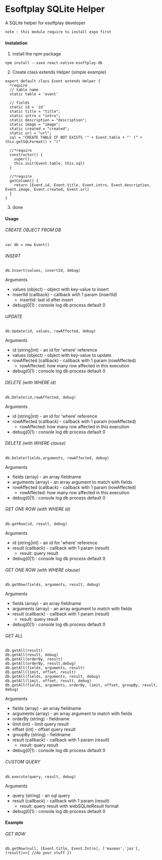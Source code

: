 # Esoftplay SQLite Helper
A SQLite helper for esoftplay developer
```
note : this module require to install expo first
```

#### Instalation
1. install the npm package
```
npm install --save react-native-esoftplay-db
```
2. Create class extends Helper (simple example)
```
export default class Event extends Helper {
  *require
  // table name
  static table = 'event'

  // fields
  static id = 'id'
  static title = "title";
  static intro = "intro";
  static description = "description";
  static image = "image";
  static created = "created";
  static url = "url";
  sql = "CREATE TABLE IF NOT EXISTS '" + Event.table + "' (" + this.getSQLFormat() + ")" 

  //*require
  constructor() {
    super();
    this.init(Event.table, this.sql)
  }

  //*require
  getColumn() {
    return [Event.id, Event.title, Event.intro, Event.description, Event.image, Event.created, Event.url]
  }
}

```
3. done

#### Usage

###### CREATE OBJECT FROM DB
```
var db = new Event()
```
###### INSERT
```
db.Insert(values, insertId, debug)
```
Arguments
- values (object) - object with key-value to insert
- insertId (callback) - callback with 1 param (insertId)
  - insertId: last id after insert
- debug(0|1) : console log db process default 0


###### UPDATE
```
db.Update(id, values, rowAffected, debug)
```
Arguments
- id (string|int) - an id for 'where' reference
- values (object) - object with key-value to update
- rowAffected (callback) - callback with 1 param (rowAffected)
  - rowAffected: how many row affected in this execution
- debug(0|1) : console log db process default 0


###### DELETE (with WHERE id)
```
db.Delete(id,rowAffected, debug)
```
Arguments
- id (string|int) - an id for 'where' reference
- rowAffected (callback) - callback with 1 param (rowAffected)
  - rowAffected: how many row affected in this execution
- debug(0|1) : console log db process default 0


###### DELETE (with WHERE clause)
```
db.Delete(fields,arguments, rowAffected, debug)
```
Arguments
- fields (array) - an array fieldname
- arguments (array) - an array argument to match with fields
- rowAffected (callback) - callback with 1 param (rowAffected)
  - rowAffected: how many row affected in this execution
- debug(0|1) : console log db process default 0


###### GET ONE ROW (with WHERE id)
```
db.getRow(id, result, debug)
```
Arguments
- id (string|int) - an id for 'where' reference
- result (callback) - callback with 1 param (result)
  - result: query result
- debug(0|1) : console log db process default 0


###### GET ONE ROW (with WHERE clause)
```
db.getRow(fields, arguments, result, debug)
```
Arguments
- fields (array) - an array fieldname
- arguments (array) - an array argument to match with fields
- result (callback) - callback with 1 param (result)
  - result: query result
- debug(0|1) : console log db process default 0


###### GET ALL 
```
db.getAll(result)
db.getAll(result, debug)
db.getAll(orderBy, result) 
db.getAll(orderBy, result,debug)
db.getAll(fields, arguments, result)
db.getAll(limit, offset, result)
db.getAll(fields, arguments, result, debug)
db.getAll(limit, offset, result, debug)
db.getAll(fields, arguments, orderBy, limit, offset, groupBy, result, debug) 
```
Arguments
- fields (array) - an array fieldname
- arguments (array) - an array argument to match with fields
- orderBy (string) - fieldname
- limit (int) - limit query result
- offset (int) - offset query result
- groupBy (string) - fieldname
- result (callback) - callback with 1 param (result)
  - result: query result
- debug(0|1) : console log db process default 0


###### CUSTOM QUERY
```
db.execute(query, result, debug)
```
Arguments
- query (string) - an sql query
- result (callback) - callback with 1 param (result)
  - result: query result with webSQLiteResult format
- debug(0|1) : console log db process default 0



#### Example

###### GET ROW
```
db.getRow(null, [Event.title, Event.Intro], ['masmun','jos'], (result)=>{ //do your stuff })
```
